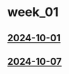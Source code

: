 # week_01 <!-- markmap: foldAll -->
## [2024-10-01](2024-10-01/2024-10-01.html)
## [2024-10-07](2024-10-07/2024-10-07.html)
